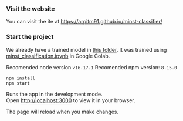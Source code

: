 ### Visit the website

You can visit the ite at https://arpitm91.github.io/minst-classifier/

### Start the project

We already have a trained model in [this folder](public/classifier). It was trained using [minst_classification.ipynb](training/minst_classification.ipynb) in Google Colab.

Recomended node version `v16.17.1`
Recomended npm version: `8.15.0`

```
npm install
npm start
```

Runs the app in the development mode.\
Open [http://localhost:3000](http://localhost:3000) to view it in your browser.

The page will reload when you make changes.

